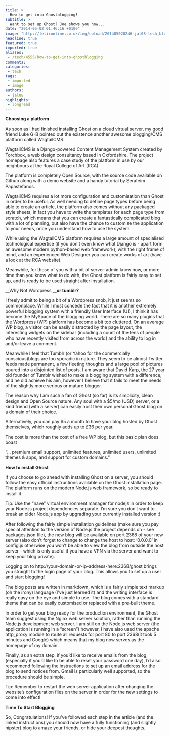 ```yaml
---
title: >
  How to get into Ghostblogging!
subtitle: >
  Want to set up Ghost? Joe shows you how...
date: "2014-05-02 01:46:16 +0100"
image: "http://felixonline.co.uk/img/upload/201405020246-jal08-tech_blogging.png"
headline: true
featured: true
imported: true
aliases:
 - /tech/4555/how-to-get-into-ghostblogging
comments:
categories:
 - tech
tags:
 - imported
 - image
authors:
 - jal08
highlights:
 - longread
---
```


__Choosing a platform__

As soon as I had finished installing Ghost on a cloud virtual server, my good friend Luke G-B pointed out the existence another awesome blogging/CMS platform called WagtailCMS.

WagtailCMS is a Django-powered Content Management System created by Torchbox, a web design consultancy based in Oxfordshire. The project homepage also features a case study of the platform in use by our neighbours at the Royal College of Art (RCA).

The platform is completely Open Source, with the source code available on Github along with a demo website and a handy tutorial by Serafeim Papastefanos.

WagtailCMS requires a lot more configuration and customisation than Ghost in order to be useful. As well needing to define page types before being able to create an article, the platform also comes without any packaged style sheets, in fact you have to write the templates for each page type from scratch, which means that you can create a fantastically complicated blog with a lot of planning, but also have the chance to customise the application to your needs, once you understand how to use the system.

While using the WagtailCMS platform requires a large amount of specialised technological expertise (if you don’t even know what Django is - apart form an awesome modern python-based web framework), with the right frame of mind, and an experienced Web Designer you can create works of art (have a look at the RCA website).

Meanwhile, for those of you with a bit of server-admin know how, or more time than you know what to do with, the Ghost platform is fairly easy to set up, and is ready to be used straight after installation.

__Why Not Wordpress ____or tumblr?__

I freely admit to being a bit of a Wordpress snob, it just seems so commonplace. While I must concede the fact that it is another extremely powerful blogging system with a friendly User Interface (UI), I think it has become the MySpace of the blogging world. There are so many plugins that the Wordpress (WP) platform has become a bit too cluttered. On an average WP blog, a visitor can be easily distracted by the page layout, the interesting widgets on the sidebar (including a count of the tens of people who have recently visited from across the world) and the ability to log in and/or leave a comment.

Meanwhile I feel that Tumblr (or Yahoo for the commercially conscious)blogs are too sporadic in nature. They seem to be almost Twitter feeds made permanent, a few fleeting thoughts and a large pool of pictures poured into a disjointed list of posts. I am aware that David Karp, the 27 year old founder of Tumblr wished to make a blogging system with a difference, and he did achieve his aim, however I believe that it fails to meet the needs of the slightly more serious or mature blogger.

The reason why I am such a fan of Ghost (so far) is its simplicity, clean design and Open Source nature. Any soul with a $5/mo (USD) server, or a kind friend (with a server) can easily host their own personal Ghost blog on a domain of their choice.

Alternatively, you can pay $5 a month to have your blog hosted by Ghost themselves, which roughly adds up to £36 per year.

The cost is more than the cost of a free WP blog, but this basic plan does boast

“... premium email support, unlimited features, unlimited users, unlimited themes & apps, and support for custom domains.”

__How to install Ghost__

If you choose to go ahead with installing Ghost on a server, you should follow the easy official instructions available on the Ghost installation page. The platform runs on the modern Node.js web framework, so be ready to install it.

Tip: Use the “nave” virtual environment manager for nodejs in order to keep your Node.js project dependencies separate. I’m sure you don’t want to break an older Node.js app by upgrading your currently installed version :)

After following the fairly simple installation guidelines (make sure you pay special attention to the version of Node.js the project depends on - see packages.json file), the new blog will be available on port 2368 of your new server (also don’t forget to change to change the host to host: ‘0.0.0.0’ in config.js otherwise you won’t be able to view the blog from outside the host server - which is only useful if you have a VPN via the server and want to keep your blog private).

Logging on to http://your-domain-or-ip-address-here:2368/ghost brings you straight to the login page of your blog. This allows you to set up a user and start blogging!

The blog posts are written in markdown, which is a fairly simple text markup (oh the irony) language (I’ve just learned it) and the writing interface is really easy on the eye and simple to use. The blog comes with a standard theme that can be easily customised or replaced with a pre-built theme.

In order to get your blog ready for the production environment, the Ghost team suggest using the Nginx web server solution, rather than running the Node.js development web server. I am still on the Node.js web server (the application is running in a “screen”) however, I have also used the apache http\_proxy module to route all requests for port 80 to port 2368(it took 5 minutes and Google) which means that my blog now serves as the homepage of my domain.

Finally, as an extra step, if you’d like to receive emails from the blog, (especially if you’d like to be able to reset your password one day), I’d also recommend following the instructions to set up an email address for the blog to send notices from. Gmail is particularly well supported, so the procedure should be simple.

Tip: Remember to restart the web server application after changing the website’s configuration files on the server in order for the new settings to come into effect!

__Time To Start Blogging__

So, Congratulations! If you’ve followed each step in the article (and the linked instructions) you should now have a fully functioning (and slightly hipster) blog to amaze your friends, or hide your deepest thoughts.
